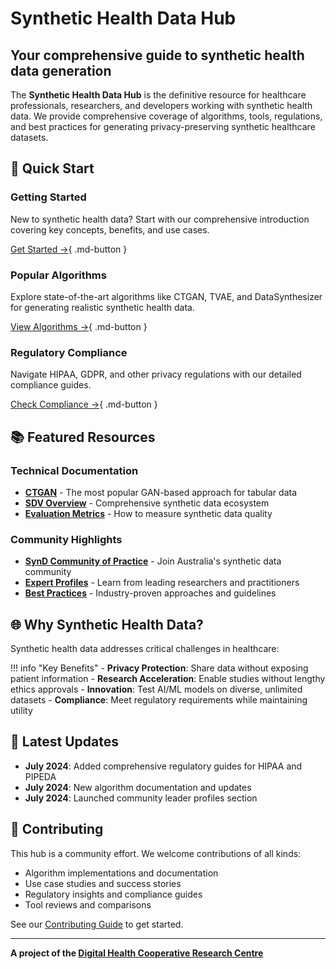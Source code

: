 # Synthetic Health Data Hub

<div class="hero-section" markdown="1">

## Your comprehensive guide to synthetic health data generation

The **Synthetic Health Data Hub** is the definitive resource for healthcare professionals, researchers, and developers working with synthetic health data. We provide comprehensive coverage of algorithms, tools, regulations, and best practices for generating privacy-preserving synthetic healthcare datasets.

</div>

## 🎯 Quick Start

<div class="grid" markdown="1">

<div class="card" markdown="1">

### Getting Started
New to synthetic health data? Start with our comprehensive introduction covering key concepts, benefits, and use cases.

[Get Started →](resources/getting-started.md){ .md-button }

</div>

<div class="card" markdown="1">

### Popular Algorithms
Explore state-of-the-art algorithms like CTGAN, TVAE, and DataSynthesizer for generating realistic synthetic health data.

[View Algorithms →](technical/algorithms/index.md){ .md-button }

</div>

<div class="card" markdown="1">

### Regulatory Compliance
Navigate HIPAA, GDPR, and other privacy regulations with our detailed compliance guides.

[Check Compliance →](regulatory/index.md){ .md-button }

</div>

</div>

## 📚 Featured Resources

### Technical Documentation

- **[CTGAN](technical/algorithms/ctgan.md)** - The most popular GAN-based approach for tabular data
- **[SDV Overview](technical/algorithms/sdv-overview.md)** - Comprehensive synthetic data ecosystem
- **[Evaluation Metrics](technical/evaluation-metrics.md)** - How to measure synthetic data quality

### Community Highlights

- **[SynD Community of Practice](community/synd-community.md)** - Join Australia's synthetic data community
- **[Expert Profiles](community/leaders/index.md)** - Learn from leading researchers and practitioners
- **[Best Practices](resources/best-practices.md)** - Industry-proven approaches and guidelines

## 🌐 Why Synthetic Health Data?

Synthetic health data addresses critical challenges in healthcare:

!!! info "Key Benefits"
    - **Privacy Protection**: Share data without exposing patient information
    - **Research Acceleration**: Enable studies without lengthy ethics approvals
    - **Innovation**: Test AI/ML models on diverse, unlimited datasets
    - **Compliance**: Meet regulatory requirements while maintaining utility

## 🚀 Latest Updates

- **July 2024**: Added comprehensive regulatory guides for HIPAA and PIPEDA
- **July 2024**: New algorithm documentation and updates
- **July 2024**: Launched community leader profiles section

## 🤝 Contributing

This hub is a community effort. We welcome contributions of all kinds:

- Algorithm implementations and documentation
- Use case studies and success stories
- Regulatory insights and compliance guides
- Tool reviews and comparisons

See our [Contributing Guide](https://github.com/DigitalHealthCRCLimited/synthetic-health-data-hub/blob/main/CONTRIBUTING.md) to get started.

---

<div class="footer-links" markdown="1">

**A project of the [Digital Health Cooperative Research Centre](https://digitalhealthcrc.com)**

</div>